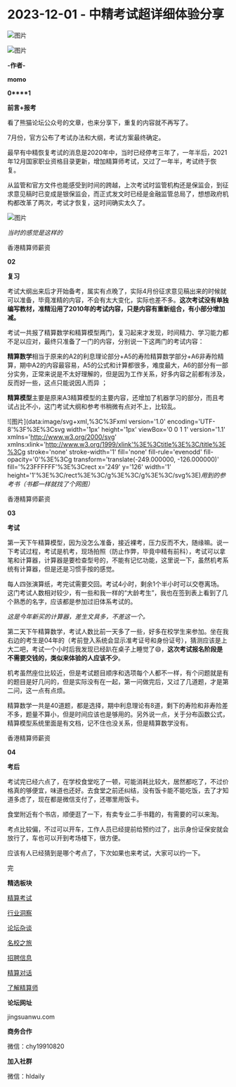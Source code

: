 # 2023-12-01 - 中精考试超详细体验分享

![图片](https://mmbiz.qpic.cn/mmbiz_jpg/PVTr5cqOmdsiaicIRGthO3IhpdkibrFUWVU1xAtP9ZY24c0vAhCVJo55thjfrfia19NvibyVvich2UW9I8vGCty5LxNw/640?wx_fmt=jpeg&tp=webp&wxfrom=5&wx_lazy=1)

![图片](https://mmbiz.qpic.cn/mmbiz_png/6aVaON9Kibf7U8kyccAm9c63gM1MwibJqsV15F2VRibE1QnBiagxHfwER6LQXwibwwQjUzRdnQxj1Vbic0abIUTX6PJg/640?wx_fmt=png&tp=webp&wxfrom=5&wx_lazy=1)

**-作者-**

**momo**

**0****1**

**前言+报考**

看了熊猫论坛公众号的文章，也来分享下，重复的内容就不再写了。

7月份，官方公布了考试办法和大纲，考试方案最终确定。

最早有中精恢复考试的消息是2020年中，当时已经停考三年了，一年半后，2021年12月国家职业资格目录更新，增加精算师考试，又过了一年半，考试终于恢复。

从监管和官方文件也能感受到时间的跨越，上次考试时监管机构还是保监会，到征求意见稿时已变成是银保监会，而正式发文时已经是金融监管总局了，想想政府机构都改革了两次，考试才恢复，这时间确实太久了。

![图片](https://mmbiz.qpic.cn/sz_mmbiz_png/Do5Guhv166xnG5KeWicOYkWurOw2XYh0a4g0P4N8tia0CibLDcbCBP6ZeTJX9mIFiajPibpdNDEzeOcTJJcy8kWGZ3w/640?wx_fmt=png&from=appmsg&tp=webp&wxfrom=5&wx_lazy=1)

*当时的感觉是这样的*

香港精算师薪资

**02**

**复习**

考试大纲出来后才开始备考，属实有点晚了，实际4月份征求意见稿出来的时候就可以准备，毕竟准精的内容，不会有太大变化，实际也差不多。**这次考试没有单独编写教材，准精沿用了2010年的考试内容，只是内容有重新组合，有小部分增加减。**

考试一共报了精算数学和精算模型两门，复习起来才发现，时间精力、学习能力都不足以应对，最终只准备了一门的内容，分别说一下这两门的考试内容：

**精算数学**相当于原来的A2的利息理论部分+A5的寿险精算数学部分+A6非寿险精算，期中A2的内容最容易，A5的公式和计算都很多，难度最大，A6的部分有一部分实务，正常来说是不太好理解的，但是因为工作关系，好多内容之前都有涉及，反而好一些，这点只能说因人而异 ；

**精算模型**主要是原来A3精算模型的主要内容，还增加了机器学习的部分，而且考试占比不小，这门考试大纲和参考书稍微有点对不上，比较乱。

![图片](data:image/svg+xml,%3C%3Fxml version='1.0' encoding='UTF-8'%3F%3E%3Csvg width='1px' height='1px' viewBox='0 0 1 1' version='1.1' xmlns='http://www.w3.org/2000/svg' xmlns:xlink='http://www.w3.org/1999/xlink'%3E%3Ctitle%3E%3C/title%3E%3Cg stroke='none' stroke-width='1' fill='none' fill-rule='evenodd' fill-opacity='0'%3E%3Cg transform='translate(-249.000000, -126.000000)' fill='%23FFFFFF'%3E%3Crect x='249' y='126' width='1' height='1'%3E%3C/rect%3E%3C/g%3E%3C/g%3E%3C/svg%3E)*用到的参考书（书都一样就找了个网图）*

香港精算师薪资

**03**

**考试**

第一天下午精算模型，因为没怎么准备，接近裸考，压力反而不大，随缘嘛。说一下考试过程，考试是机考，现场拍照（防止作弊，毕竟中精有前科），考试可以拿笔和计算器，计算器是要检查型号的，不能有记忆功能，这里说一下，虽然机考系统有计算器，但是还是习惯手按的感觉。

每人四张演算纸，考完试需要交回。考试4小时，剩余1个半小时可以交卷离场。这门考试人数相对较少，有一些和我一样的“大龄考生”，我也在签到表上看到了几个熟悉的名字，应该都是参加过旧体系考试的。


*这是今年新买的计算器，差生文具多，不差这一个。*

第二天下午精算数学，考试人数比前一天多了一些，好多在校学生来参加。坐在我右边的考生是04年的（考前登入系统会显示准考证号和身份证号），猜测应该是上大二吧，考试一个小时后我发现已经趴在桌子上睡觉了😄，**这次考试报名阶段是不需要交钱的，类似来体验的人应该不少**。

机考虽然座位比较近，但是考试题目顺序和选项每个人都不一样，有个问题就是有的题目是好几问的，但是实际没有在一起，第一问做完后，又过了几道题，才是第二问，这一点有点烦。

精算数学一共是40道题，都是选择，期中利息理论有8道，剩下的寿险和非寿险差不多，题量不算小，但是时间应该也是够用的。另外说一点，关于分布函数公式，精算模型系统里面是有文档，记不住也没关系，但是精算数学没有。

香港精算师薪资

**04**

**考后**

考试完已经六点了，在学校食堂吃了一顿，可能消耗比较大，居然都吃了，不过价格真的够便宜，味道也还好。去食堂之前还纠结，没有饭卡能不能吃饭，去了才知道多虑了，现在都是微信支付了，还哪里用饭卡。


食堂附近有个书店，顺便逛了一下，有卖专业二手书籍的，有需要的可以来淘。


考点比较偏，不过可以开车，工作人员已经提前给预约过了，出示身份证保安就会放行了，车也可以开到考场楼下，很方便。

应该有人已经猜到是哪个考点了，下次如果也来考试，大家可以约一下。


完

**精选板块**

[精算考试](https://mp.weixin.qq.com/mp/appmsgalbum?__biz=Mzg5NzkwMTMzMA==&action=getalbum&album_id=2804960172988448769#wechat_redirect)

[行业洞察](https://mp.weixin.qq.com/mp/appmsgalbum?__biz=Mzg5NzkwMTMzMA==&action=getalbum&album_id=2804965799378829313#wechat_redirect)

[论坛杂谈](https://mp.weixin.qq.com/mp/appmsgalbum?__biz=Mzg5NzkwMTMzMA==&action=getalbum&album_id=2804979947286315009#wechat_redirect)

[名校之旅](https://mp.weixin.qq.com/mp/appmsgalbum?__biz=Mzg5NzkwMTMzMA==&action=getalbum&album_id=2804975288236654595#wechat_redirect)

[招聘信息](https://mp.weixin.qq.com/mp/appmsgalbum?__biz=Mzg5NzkwMTMzMA==&action=getalbum&album_id=2809916434738069507#wechat_redirect)

[精算对话](https://mp.weixin.qq.com/mp/appmsgalbum?__biz=Mzg5NzkwMTMzMA==&action=getalbum&album_id=3028246288796221446#wechat_redirect)

[了解精算师](https://mp.weixin.qq.com/mp/appmsgalbum?__biz=Mzg5NzkwMTMzMA==&action=getalbum&album_id=2804971247444180995#wechat_redirect)

**论坛网址**

jingsuanwu.com

**商务合作**

微信：chy19910820

**加入社群**

微信：hldaily